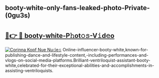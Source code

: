 ## booty-white-only-fans​-leaked-photo​-Private-(0gu3s)


# <h2><a href="https://mediaupload.pro?title=booty-white&ref=git">🔗👉 🔴 booty-white-P𝚑ot𝚘𝚜-V𝚒d𝚎o</a></h2>

[![Corinna Kopf Nue Nu𝚍e𝚜](https://i.imgur.com/0qMVB7G.gif)](https://mediaupload.pro?title=booty-white&ref=git)
Online-influencer-booty-white,known-for-publishing-dance-and-lifestyle-content,-including-performances-and-vlogs-on-social-media-platforms.Brilliant-ventriloquist-assistant-booty-white,celebrated-for-their-exceptional-abilities-and-accomplishments-in-assisting-ventriloquists.  